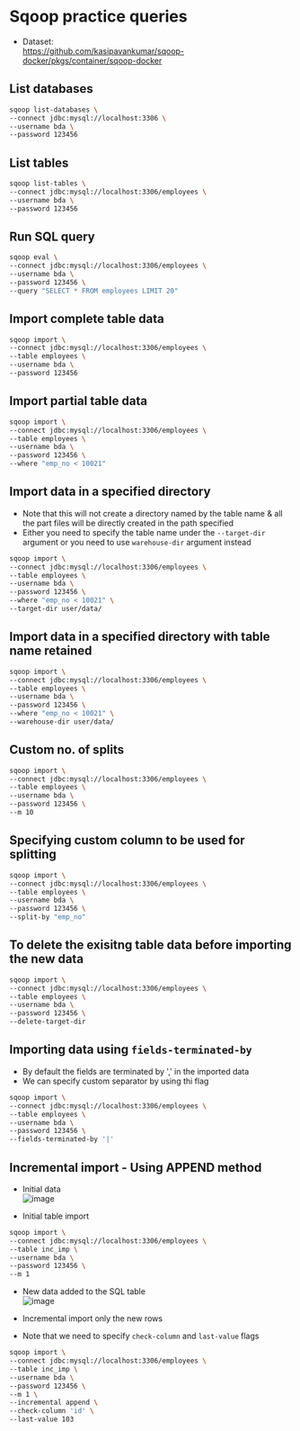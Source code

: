 # Sqoop practice queries

- Dataset:  
https://github.com/kasipavankumar/sqoop-docker/pkgs/container/sqoop-docker

## List databases
```bash
sqoop list-databases \
--connect jdbc:mysql://localhost:3306 \
--username bda \
--password 123456
```

## List tables
```bash
sqoop list-tables \
--connect jdbc:mysql://localhost:3306/employees \
--username bda \
--password 123456
```

## Run SQL query
```bash
sqoop eval \
--connect jdbc:mysql://localhost:3306/employees \
--username bda \
--password 123456 \
--query "SELECT * FROM employees LIMIT 20"
```

## Import complete table data 
```bash
sqoop import \
--connect jdbc:mysql://localhost:3306/employees \
--table employees \
--username bda \
--password 123456
```

## Import partial table data 
```bash
sqoop import \
--connect jdbc:mysql://localhost:3306/employees \
--table employees \
--username bda \
--password 123456 \
--where "emp_no < 10021"
```

## Import data in a specified directory
- Note that this will not create a directory named by the table name & all the part files will be directly created in the path specified
- Either you need to specify the table name under the ```--target-dir``` argument or you need to use ```warehouse-dir``` argument instead
```bash
sqoop import \
--connect jdbc:mysql://localhost:3306/employees \
--table employees \
--username bda \
--password 123456 \
--where "emp_no < 10021" \
--target-dir user/data/
```

## Import data in a specified directory with table name retained
```bash
sqoop import \
--connect jdbc:mysql://localhost:3306/employees \
--table employees \
--username bda \
--password 123456 \
--where "emp_no < 10021" \
--warehouse-dir user/data/
```

## Custom no. of splits
```bash
sqoop import \
--connect jdbc:mysql://localhost:3306/employees \
--table employees \
--username bda \
--password 123456 \
--m 10
```

## Specifying custom column to be used for splitting
```bash
sqoop import \
--connect jdbc:mysql://localhost:3306/employees \
--table employees \
--username bda \
--password 123456 \
--split-by "emp_no"
```

## To delete the exisitng table data before importing the new data
```bash
sqoop import \
--connect jdbc:mysql://localhost:3306/employees \
--table employees \
--username bda \
--password 123456 \
--delete-target-dir
```

## Importing data using ```fields-terminated-by```
- By default the fields are terminated by ',' in the imported data
- We can specify custom separator by using thi flag
```bash
sqoop import \
--connect jdbc:mysql://localhost:3306/employees \
--table employees \
--username bda \
--password 123456 \
--fields-terminated-by '|'
```

## Incremental import - Using APPEND method
- Initial data  
![image](https://user-images.githubusercontent.com/117569148/230816944-8f15ce18-31a2-4166-9e15-9ac90a22e1bb.png)

- Initial table import
```bash
sqoop import \
--connect jdbc:mysql://localhost:3306/employees \
--table inc_imp \
--username bda \
--password 123456 \
--m 1
```

- New data added to the SQL table  
![image](https://user-images.githubusercontent.com/117569148/230817282-1cc198a7-c379-4567-9b60-a887f86210c5.png)

- Incremental import only the new rows
- Note that we need to specify ```check-column``` and ```last-value``` flags
```bash
sqoop import \
--connect jdbc:mysql://localhost:3306/employees \
--table inc_imp \
--username bda \
--password 123456 \
--m 1 \
--incremental append \
--check-column 'id' \
--last-value 103
```
